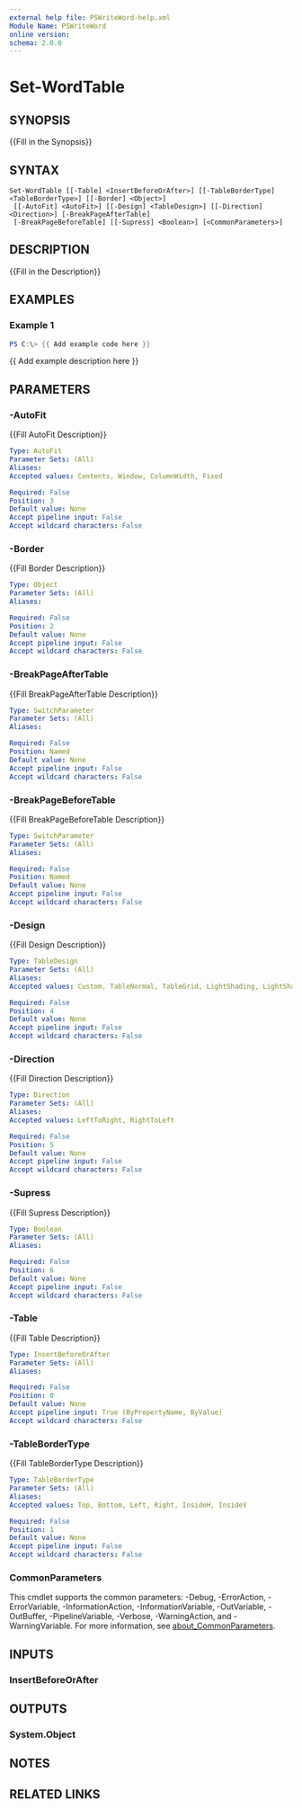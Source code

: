 ```yaml
---
external help file: PSWriteWord-help.xml
Module Name: PSWriteWord
online version:
schema: 2.0.0
---
```


# Set-WordTable

## SYNOPSIS
{{Fill in the Synopsis}}

## SYNTAX

```
Set-WordTable [[-Table] <InsertBeforeOrAfter>] [[-TableBorderType] <TableBorderType>] [[-Border] <Object>]
 [[-AutoFit] <AutoFit>] [[-Design] <TableDesign>] [[-Direction] <Direction>] [-BreakPageAfterTable]
 [-BreakPageBeforeTable] [[-Supress] <Boolean>] [<CommonParameters>]
```

## DESCRIPTION
{{Fill in the Description}}

## EXAMPLES

### Example 1
```powershell
PS C:\> {{ Add example code here }}
```

{{ Add example description here }}

## PARAMETERS

### -AutoFit
{{Fill AutoFit Description}}

```yaml
Type: AutoFit
Parameter Sets: (All)
Aliases:
Accepted values: Contents, Window, ColumnWidth, Fixed

Required: False
Position: 3
Default value: None
Accept pipeline input: False
Accept wildcard characters: False
```

### -Border
{{Fill Border Description}}

```yaml
Type: Object
Parameter Sets: (All)
Aliases:

Required: False
Position: 2
Default value: None
Accept pipeline input: False
Accept wildcard characters: False
```

### -BreakPageAfterTable
{{Fill BreakPageAfterTable Description}}

```yaml
Type: SwitchParameter
Parameter Sets: (All)
Aliases:

Required: False
Position: Named
Default value: None
Accept pipeline input: False
Accept wildcard characters: False
```

### -BreakPageBeforeTable
{{Fill BreakPageBeforeTable Description}}

```yaml
Type: SwitchParameter
Parameter Sets: (All)
Aliases:

Required: False
Position: Named
Default value: None
Accept pipeline input: False
Accept wildcard characters: False
```

### -Design
{{Fill Design Description}}

```yaml
Type: TableDesign
Parameter Sets: (All)
Aliases:
Accepted values: Custom, TableNormal, TableGrid, LightShading, LightShadingAccent1, LightShadingAccent2, LightShadingAccent3, LightShadingAccent4, LightShadingAccent5, LightShadingAccent6, LightList, LightListAccent1, LightListAccent2, LightListAccent3, LightListAccent4, LightListAccent5, LightListAccent6, LightGrid, LightGridAccent1, LightGridAccent2, LightGridAccent3, LightGridAccent4, LightGridAccent5, LightGridAccent6, MediumShading1, MediumShading1Accent1, MediumShading1Accent2, MediumShading1Accent3, MediumShading1Accent4, MediumShading1Accent5, MediumShading1Accent6, MediumShading2, MediumShading2Accent1, MediumShading2Accent2, MediumShading2Accent3, MediumShading2Accent4, MediumShading2Accent5, MediumShading2Accent6, MediumList1, MediumList1Accent1, MediumList1Accent2, MediumList1Accent3, MediumList1Accent4, MediumList1Accent5, MediumList1Accent6, MediumList2, MediumList2Accent1, MediumList2Accent2, MediumList2Accent3, MediumList2Accent4, MediumList2Accent5, MediumList2Accent6, MediumGrid1, MediumGrid1Accent1, MediumGrid1Accent2, MediumGrid1Accent3, MediumGrid1Accent4, MediumGrid1Accent5, MediumGrid1Accent6, MediumGrid2, MediumGrid2Accent1, MediumGrid2Accent2, MediumGrid2Accent3, MediumGrid2Accent4, MediumGrid2Accent5, MediumGrid2Accent6, MediumGrid3, MediumGrid3Accent1, MediumGrid3Accent2, MediumGrid3Accent3, MediumGrid3Accent4, MediumGrid3Accent5, MediumGrid3Accent6, DarkList, DarkListAccent1, DarkListAccent2, DarkListAccent3, DarkListAccent4, DarkListAccent5, DarkListAccent6, ColorfulShading, ColorfulShadingAccent1, ColorfulShadingAccent2, ColorfulShadingAccent3, ColorfulShadingAccent4, ColorfulShadingAccent5, ColorfulShadingAccent6, ColorfulList, ColorfulListAccent1, ColorfulListAccent2, ColorfulListAccent3, ColorfulListAccent4, ColorfulListAccent5, ColorfulListAccent6, ColorfulGrid, ColorfulGridAccent1, ColorfulGridAccent2, ColorfulGridAccent3, ColorfulGridAccent4, ColorfulGridAccent5, ColorfulGridAccent6, None

Required: False
Position: 4
Default value: None
Accept pipeline input: False
Accept wildcard characters: False
```

### -Direction
{{Fill Direction Description}}

```yaml
Type: Direction
Parameter Sets: (All)
Aliases:
Accepted values: LeftToRight, RightToLeft

Required: False
Position: 5
Default value: None
Accept pipeline input: False
Accept wildcard characters: False
```

### -Supress
{{Fill Supress Description}}

```yaml
Type: Boolean
Parameter Sets: (All)
Aliases:

Required: False
Position: 6
Default value: None
Accept pipeline input: False
Accept wildcard characters: False
```

### -Table
{{Fill Table Description}}

```yaml
Type: InsertBeforeOrAfter
Parameter Sets: (All)
Aliases:

Required: False
Position: 0
Default value: None
Accept pipeline input: True (ByPropertyName, ByValue)
Accept wildcard characters: False
```

### -TableBorderType
{{Fill TableBorderType Description}}

```yaml
Type: TableBorderType
Parameter Sets: (All)
Aliases:
Accepted values: Top, Bottom, Left, Right, InsideH, InsideV

Required: False
Position: 1
Default value: None
Accept pipeline input: False
Accept wildcard characters: False
```

### CommonParameters
This cmdlet supports the common parameters: -Debug, -ErrorAction, -ErrorVariable, -InformationAction, -InformationVariable, -OutVariable, -OutBuffer, -PipelineVariable, -Verbose, -WarningAction, and -WarningVariable. For more information, see [about_CommonParameters](http://go.microsoft.com/fwlink/?LinkID=113216).

## INPUTS

### InsertBeforeOrAfter

## OUTPUTS

### System.Object

## NOTES

## RELATED LINKS

